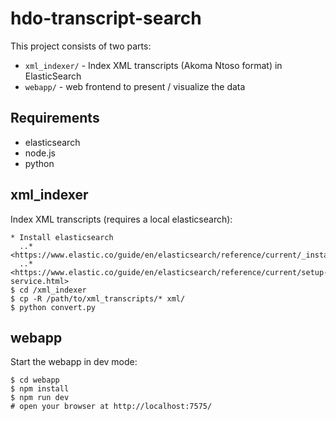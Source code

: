 # hdo-transcript-search

This project consists of two parts:

* `xml_indexer/` - Index XML transcripts (Akoma Ntoso format) in ElasticSearch
* `webapp/`  - web frontend to present / visualize the data

## Requirements

* elasticsearch
* node.js
* python

## xml_indexer

Index XML transcripts (requires a local elasticsearch):

    * Install elasticsearch
      ..* <https://www.elastic.co/guide/en/elasticsearch/reference/current/_installation.html>
      ..* <https://www.elastic.co/guide/en/elasticsearch/reference/current/setup-service.html>
    $ cd /xml_indexer
    $ cp -R /path/to/xml_transcripts/* xml/
    $ python convert.py

## webapp

Start the webapp in dev mode:

    $ cd webapp
    $ npm install
    $ npm run dev
    # open your browser at http://localhost:7575/
